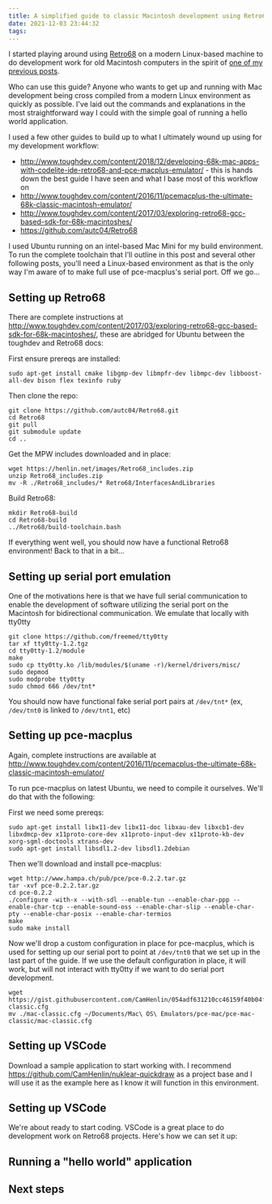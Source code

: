 ```yaml
---
title: A simplified guide to classic Macintosh development using Retro68 and pce-macplus
date: 2021-12-03 23:44:32
tags:
---
```

I started playing around using [Retro68](https://github.com/autc04/Retro68) on a modern Linux-based machine to do development work for old Macintosh computers in the spirit of [one of my previous posts](/2021/02/11/technical-things-i-would-work-on-if-i-had-unlimited-time/).

Who can use this guide? Anyone who wants to get up and running with Mac development being cross compiled from a modern Linux environment as quickly as possible. I've laid out the commands and explanations in the most straightforward way I could with the simple goal of running a hello world application.

I used a few other guides to build up to what I ultimately wound up using for my development workflow:

- http://www.toughdev.com/content/2018/12/developing-68k-mac-apps-with-codelite-ide-retro68-and-pce-macplus-emulator/ - this is hands down the best guide I have seen and what I base most of this workflow on
- http://www.toughdev.com/content/2016/11/pcemacplus-the-ultimate-68k-classic-macintosh-emulator/
- http://www.toughdev.com/content/2017/03/exploring-retro68-gcc-based-sdk-for-68k-macintoshes/
- https://github.com/autc04/Retro68

I used Ubuntu running on an intel-based Mac Mini for my build environment. To run the complete toolchain that I'll outline in this post and several other following posts, you'll need a Linux-based environment as that is the only way I'm aware of to make full use of pce-macplus's serial port. Off we go...

## Setting up Retro68
There are complete instructions at http://www.toughdev.com/content/2017/03/exploring-retro68-gcc-based-sdk-for-68k-macintoshes/, these are abridged for Ubuntu between the toughdev and Retro68 docs:

First ensure prereqs are installed:

```
sudo apt-get install cmake libgmp-dev libmpfr-dev libmpc-dev libboost-all-dev bison flex texinfo ruby
```

Then clone the repo:

```
git clone https://github.com/autc04/Retro68.git
cd Retro68
git pull
git submodule update
cd ..
```

Get the MPW includes downloaded and in place:

```
wget https://henlin.net/images/Retro68_includes.zip
unzip Retro68_includes.zip
mv -R ./Retro68_includes/* Retro68/InterfacesAndLibraries
```

Build Retro68:

```
mkdir Retro68-build
cd Retro68-build
../Retro68/build-toolchain.bash
```

If everything went well, you should now have a functional Retro68 environment! Back to that in a bit...

## Setting up serial port emulation
One of the motivations here is that we have full serial communication to enable the development of software utilizing the serial port on the Macintosh for bidirectional communication. We emulate that locally with tty0tty

```
git clone https://github.com/freemed/tty0tty
tar xf tty0tty-1.2.tgz
cd tty0tty-1.2/module
make
sudo cp tty0tty.ko /lib/modules/$(uname -r)/kernel/drivers/misc/
sudo depmod
sudo modprobe tty0tty
sudo chmod 666 /dev/tnt*
```

You should now have functional fake serial port pairs at `/dev/tnt*` (ex, `/dev/tnt0` is linked to `/dev/tnt1`, etc)

## Setting up pce-macplus
Again, complete instructions are available at http://www.toughdev.com/content/2016/11/pcemacplus-the-ultimate-68k-classic-macintosh-emulator/

To run pce-macplus on latest Ubuntu, we need to compile it ourselves. We'll do that with the following:

First we need some prereqs:
```
sudo apt-get install libx11-dev libx11-doc libxau-dev libxcb1-dev libxdmcp-dev x11proto-core-dev x11proto-input-dev x11proto-kb-dev xorg-sgml-doctools xtrans-dev
sudo apt-get install libsdl1.2-dev libsdl1.2debian
```

Then we'll download and install pce-macplus:

```
wget http://www.hampa.ch/pub/pce/pce-0.2.2.tar.gz
tar -xvf pce-0.2.2.tar.gz
cd pce-0.2.2
./configure -with-x --with-sdl --enable-tun --enable-char-ppp --enable-char-tcp --enable-sound-oss --enable-char-slip --enable-char-pty --enable-char-posix --enable-char-termios
make
sudo make install
```

Now we'll drop a custom configuration in place for pce-macplus, which is used for setting up our serial port to point at `/dev/tnt0` that we set up in the last part of the guide. If we use the default configuration in place, it will work, but will not interact with tty0tty if we want to do serial port development.

```
wget https://gist.githubusercontent.com/CamHenlin/054adf631210cc46159f40b04f5c34a0/raw/8d545c497a26aa5f5f956efb3b77c75f2d08dcbf/mac-classic.cfg
mv ./mac-classic.cfg ~/Documents/Mac\ OS\ Emulators/pce-mac/pce-mac-classic/mac-classic.cfg
```

## Setting up VSCode
Download a sample application to start working with. I recommend https://github.com/CamHenlin/nuklear-quickdraw as a project base and I will use it as the example here as I know it will function in this environment.


##  Setting up VSCode
We're about ready to start coding. VSCode is a great place to do development work on Retro68 projects. Here's how we can set it up:

## Running a "hello world" application

## Next steps
